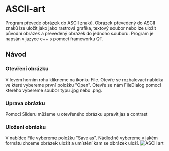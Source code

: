 # ASCII-art
Program převede obrázek do ASCII znaků. Obrázek převedený do ASCII znaků lze uložit jako jako rastrová grafika, textový soubor nebo lze uložit původní obrázek a převedený obrázek do jednoho souboru. Program je napsán v jazyce c++ s pomocí frameworku QT.

## Návod
### Otevření obrázku
V levém horním rohu klikneme na ikonku File. Otevře se rozbalovací nabídka ve které vybereme první položku "Open". Otevře se nám FileDialog pomocí kterého vybereme soubor typu .jpg nebo .png.
### Uprava obrázku
Pomocí Slideru můžeme u otevřeného obrázku upravit jas a contrast
### Uložení obrázku
V nabídce File vybereme položku "Save as". Nádledně vybereme v jakém formátu chceme obrázek uložit a umístění kam se obrázek uloží.
![ASCII art](https://github.com/kocevjak/ASCII-art/assets/63099083/88dcae70-21d9-4607-845a-0e0c872b0a5c)


